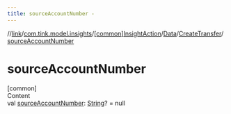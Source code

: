 ```yaml
---
title: sourceAccountNumber -
---
```

//[link](../../../../index.md)/[com.tink.model.insights](../../../index.md)/[[common]InsightAction](../../index.md)/[Data](../index.md)/[CreateTransfer](index.md)/[sourceAccountNumber](source-account-number.md)



# sourceAccountNumber  
[common]  
Content  
val [sourceAccountNumber](source-account-number.md): [String](https://kotlinlang.org/api/latest/jvm/stdlib/kotlin/-string/index.html)? = null  



